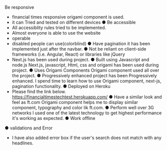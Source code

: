  Be responsive 
- financial times responsive origami component is used.
- it can Tried and tested on different devices
● Be accessible
- All accessiblity rules tried to be implemented. 
- Almost everyone is able to use the website
- operable
- disabled people can use(colorblind)
● Have pagination
it has been implemented just after the navbar.
● Not be reliant on client-side frameworks (i.e. Angular, React) or libraries like jQuery
- Next.js has been used during project.
● Built using Javascript and node.js
Next.js, javascript, Html, css and origami has been used during project.
● Uses Origami Components
Origami component used all over the project.
● Progressively enhanced
project has been Progressively enhanced. I spend time to learn how to use Origami component, next-js, pagination functionality.
● Deployed on Heroku
- Please find the link below.
 https://financialtimestechtest.herokuapp.com/ 
● Have a similar look and feel as ft.com 
Origami component helps me to display similar component, typography and color lik ft.com.
● Perform well over 3G networks
I used one of the latest technology to get highest performance it's working as expected.
● Work offline

● validations and Error
- I have also added error box if the user's search does not match with any headlines.
